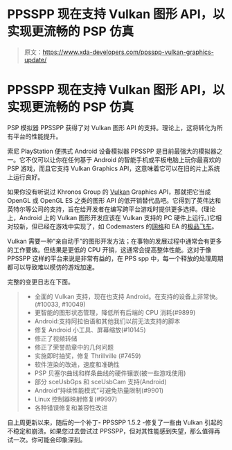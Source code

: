# PPSSPP 现在支持 Vulkan 图形 API，以实现更流畅的 PSP 仿真

> 原文：<https://www.xda-developers.com/ppsspp-vulkan-graphics-update/>

# PPSSPP 现在支持 Vulkan 图形 API，以实现更流畅的 PSP 仿真

PSP 模拟器 PPSSPP 获得了对 Vulkan 图形 API 的支持。理论上，这将转化为所有平台的性能提升。

索尼 PlayStation 便携式 Android 设备模拟器 PPSSPP 是目前最强大的模拟器之一。它不仅可以让你在任何基于 Android 的智能手机或平板电脑上玩你最喜欢的 PSP 游戏，而且它支持 Vulkan Graphics API，这意味着它可以在旧的片上系统上运行良好。

如果你没有听说过 Khronos Group 的 [Vulkan](http://xda-developers.com/t/vulkan) Graphics API，那就把它当成 OpenGL 或 OpenGL ES 之类的图形 API 的低开销替代品吧。它得到了英伟达和英特尔等公司的支持，旨在给开发者在编写跨平台游戏时提供更多选择。(理论上，Android 上的 Vulkan 图形开发应该在 Vulkan 支持的 PC 硬件上运行。)它相对较新，但已经在游戏中实现了，如 Codemasters 的[网格](http://xda-developers.com/t/grid)和 EA 的[极品飞车](http://xda-developers.com/t/need-for-speed)。

Vulkan 需要一种“亲自动手”的图形开发方法；在事物的发展过程中通常会有更多的工作要做。但结果是更低的 CPU 开销，这通常会提高整体性能。这对于像 PPSSPP 这样的平台来说是非常有益的，在 PPS spp 中，每一个释放的处理周期都可以导致难以模仿的游戏加速。

完整的变更日志在下面。

> *   全面的 Vulkan 支持，现在也支持 Android。在支持的设备上非常快。(#10033, #10049)
> *   更智能的图形状态管理，降低所有后端的 CPU 消耗(#9899)
> *   Android:支持阿拉伯语和其他我们以前无法支持的脚本
> *   修复 Android 小工具、屏幕缩放(#10145)
> *   修正了视频转储
> *   修正了荣誉勋章中的几何问题
> *   实施即时抽奖，修复 Thrillville (#7459)
> *   软件渲染的改进，速度和准确性
> *   PSP 贝塞尔曲线和样条曲线的硬件镶嵌(被一些游戏使用)
> *   部分 sceUsbGps 和 sceUsbCam 支持(Android)
> *   Android“持续性能模式”可避免热量限制(#9901)
> *   Linux 控制器映射修复(#9997)
> *   各种错误修复和兼容性改进

自上周更新以来，随后的一个补丁- PPSSPP 1.5.2 -修复了一些由 Vulkan 引起的不稳定和崩溃。如果您过去尝试过 PPSSPP，但对其性能感到失望，那么值得再试一次。你可能会印象深刻。